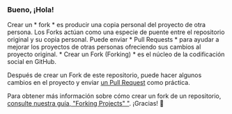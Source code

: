 ### Bueno, ¡Hola!

Crear un * fork * es producir una copia personal del proyecto de otra persona. Los Forks actúan como una especie de puente entre el repositorio original y su copia personal. Puede enviar * Pull Requests * para ayudar a mejorar los proyectos de otras personas ofreciendo sus cambios al proyecto original. * Crear un Fork (Forking) * es el núcleo de la codificación social en GitHub.

Después de crear un Fork de este repositorio, puede hacer algunos cambios en el proyecto y enviar [un Pull Request](https://github.com/octocat/Spoon-Knife/pulls) como práctica.

Para obtener más información sobre cómo crear un fork de un repositorio, [consulte nuestra guía, "Forking Projects" "](http://guides.github.com/overviews/forking/). ¡Gracias! :sparkling_heart:
